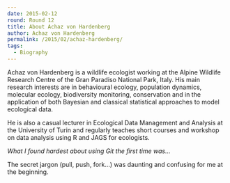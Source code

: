 ```yaml
---
date: 2015-02-12
round: Round 12
title: About Achaz von Hardenberg
author: Achaz von Hardenberg
permalink: /2015/02/achaz-hardenberg/
tags:
  - Biography
---  
```

Achaz von Hardenberg is a wildlife ecologist working at the Alpine
Wildlife Research Centre of the Gran Paradiso National Park, Italy.
His main research interests are in behavioural ecology, population
dynamics, molecular ecology, biodiversity monitoring, conservation and
in the application of both Bayesian and classical statistical
approaches to model ecological data.
  
He is also a casual lecturer in Ecological Data Management and
Analysis at the University of Turin and regularly teaches short
courses and workshop on data analysis using R and JAGS for ecologists.
  
*What I found hardest about using Git the first time was...*  
  
The secret jargon (pull, push, fork...) was daunting and confusing for
me at the beginning.
